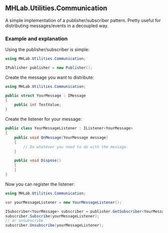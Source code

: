 ## MHLab.Utilities.Communication

A simple implementation of a publisher/subscriber pattern. Pretty useful for distributing messages/events in a decoupled way.

### Example and explanation

Using the publisher/subscriber is simple:

```csharp
using MHLab.Utilities.Communication;

IPublisher publisher = new Publisher();
```

Create the message you want to distribute:

```csharp
using MHLab.Utilities.Communication;

public struct YourMessage : IMessage
{
    public int TestValue;
}
```

Create the listener for your message:


```csharp
public class YourMessageListener : IListener<YourMessage>
{
    public void OnMessage(YourMessage message)
    {
        // Do whatever you need to do with the message.
    }

    public void Dispose()
    {
    }
}
```

Now you can register the listener:

```csharp
using MHLab.Utilities.Communication;

var yourMessageListener = new YourMessageListener();

ISubscriber<YourMessage> subscriber = publisher.GetSubscriber<YourMessage>();
subscriber.Subscribe(yourMessageListener);
// or unsubscribe
subscriber.Unsubscribe(yourMessageListener);
```